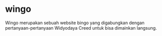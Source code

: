 # wingo
Wingo merupakan sebuah website bingo yang digabungkan dengan pertanyaan-pertanyaan Widyodaya Creed untuk bisa dimainkan langsung.
